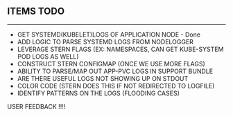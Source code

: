## ITEMS TODO
--------------

- GET SYSTEMD(KUBELET)LOGS OF APPLICATION NODE - Done 
- ADD LOGIC TO PARSE SYSTEMD LOGS FROM NODELOGGER
- LEVERAGE STERN FLAGS (EX: NAMESPACES, CAN GET KUBE-SYSTEM POD LOGS AS WELL)
- CONSTRUCT STERN CONFIGMAP (ONCE WE USE MORE FLAGS)
- ABILITY TO PARSE/MAP OUT APP-PVC LOGS IN SUPPORT BUNDLE
- ARE THERE USEFUL LOGS NOT SHOWING UP ON STDOUT
- COLOR CODE (STERN DOES THIS IF NOT REDIRECTED TO LOGFILE)
- IDENTIFY PATTERNS ON THE LOGS (FLOODING CASES)

USER FEEDBACK !!!!

